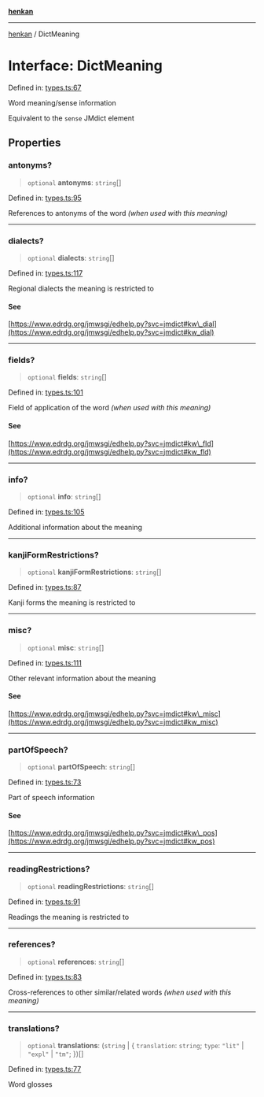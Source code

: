 [**henkan**](../README.md)

***

[henkan](../README.md) / DictMeaning

# Interface: DictMeaning

Defined in: [types.ts:67](https://github.com/Ronokof/Henkan/blob/52fe6d98746996eb6471b21af2a4100c9ce484cf/src/types.ts#L67)

Word meaning/sense information

Equivalent to the `sense` JMdict element

## Properties

### antonyms?

> `optional` **antonyms**: `string`[]

Defined in: [types.ts:95](https://github.com/Ronokof/Henkan/blob/52fe6d98746996eb6471b21af2a4100c9ce484cf/src/types.ts#L95)

References to antonyms of the word *(when used with this meaning)*

***

### dialects?

> `optional` **dialects**: `string`[]

Defined in: [types.ts:117](https://github.com/Ronokof/Henkan/blob/52fe6d98746996eb6471b21af2a4100c9ce484cf/src/types.ts#L117)

Regional dialects the meaning is restricted to

#### See

[https://www.edrdg.org/jmwsgi/edhelp.py?svc=jmdict#kw\_dial](https://www.edrdg.org/jmwsgi/edhelp.py?svc=jmdict#kw_dial)

***

### fields?

> `optional` **fields**: `string`[]

Defined in: [types.ts:101](https://github.com/Ronokof/Henkan/blob/52fe6d98746996eb6471b21af2a4100c9ce484cf/src/types.ts#L101)

Field of application of the word *(when used with this meaning)*

#### See

[https://www.edrdg.org/jmwsgi/edhelp.py?svc=jmdict#kw\_fld](https://www.edrdg.org/jmwsgi/edhelp.py?svc=jmdict#kw_fld)

***

### info?

> `optional` **info**: `string`[]

Defined in: [types.ts:105](https://github.com/Ronokof/Henkan/blob/52fe6d98746996eb6471b21af2a4100c9ce484cf/src/types.ts#L105)

Additional information about the meaning

***

### kanjiFormRestrictions?

> `optional` **kanjiFormRestrictions**: `string`[]

Defined in: [types.ts:87](https://github.com/Ronokof/Henkan/blob/52fe6d98746996eb6471b21af2a4100c9ce484cf/src/types.ts#L87)

Kanji forms the meaning is restricted to

***

### misc?

> `optional` **misc**: `string`[]

Defined in: [types.ts:111](https://github.com/Ronokof/Henkan/blob/52fe6d98746996eb6471b21af2a4100c9ce484cf/src/types.ts#L111)

Other relevant information about the meaning

#### See

[https://www.edrdg.org/jmwsgi/edhelp.py?svc=jmdict#kw\_misc](https://www.edrdg.org/jmwsgi/edhelp.py?svc=jmdict#kw_misc)

***

### partOfSpeech?

> `optional` **partOfSpeech**: `string`[]

Defined in: [types.ts:73](https://github.com/Ronokof/Henkan/blob/52fe6d98746996eb6471b21af2a4100c9ce484cf/src/types.ts#L73)

Part of speech information

#### See

[https://www.edrdg.org/jmwsgi/edhelp.py?svc=jmdict#kw\_pos](https://www.edrdg.org/jmwsgi/edhelp.py?svc=jmdict#kw_pos)

***

### readingRestrictions?

> `optional` **readingRestrictions**: `string`[]

Defined in: [types.ts:91](https://github.com/Ronokof/Henkan/blob/52fe6d98746996eb6471b21af2a4100c9ce484cf/src/types.ts#L91)

Readings the meaning is restricted to

***

### references?

> `optional` **references**: `string`[]

Defined in: [types.ts:83](https://github.com/Ronokof/Henkan/blob/52fe6d98746996eb6471b21af2a4100c9ce484cf/src/types.ts#L83)

Cross-references to other similar/related words *(when used with this meaning)*

***

### translations?

> `optional` **translations**: (`string` \| \{ `translation`: `string`; `type`: `"lit"` \| `"expl"` \| `"tm"`; \})[]

Defined in: [types.ts:77](https://github.com/Ronokof/Henkan/blob/52fe6d98746996eb6471b21af2a4100c9ce484cf/src/types.ts#L77)

Word glosses
